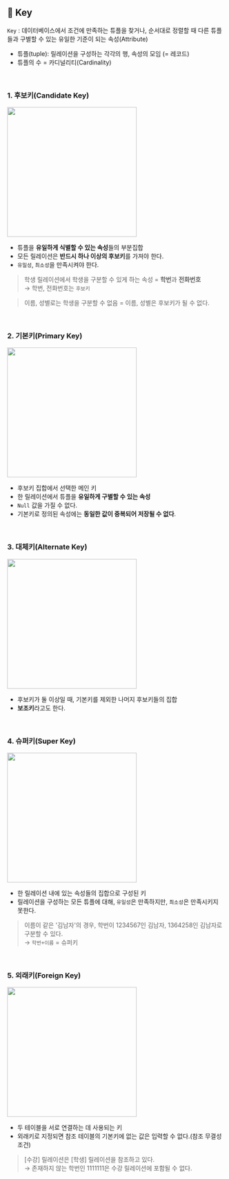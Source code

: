 ## 🔑 Key

`Key` : 데이터베이스에서 조건에 만족하는 튜플을 찾거나, 순서대로 정렬할 때 다른 튜플들과 구별할 수 있는 유일한 기준이 되는 속성(Attribute)

- 튜플(tuple): 릴레이션을 구성하는 각각의 행, 속성의 모임 (= 레코드)
- 튜플의 수 = 카디널리티(Cardinality)

<br>

### 1. 후보키(Candidate Key)

<img src="https://user-images.githubusercontent.com/80563849/228608320-050c5027-36ca-449b-aff2-2fd3eb5bf968.JPG" height=300>

- 튜플을 **유일하게 식별할 수 있는 속성**들의 부분집합
- 모든 릴레이션은 **반드시 하나 이상의 후보키**를 가져야 한다.
- `유일성`, `최소성`을 만족시켜야 한다.

> 학생 릴레이션에서 학생을 구분할 수 있게 하는 속성 = **학번**과 **전화번호**  
> → 학번, 전화번호는 `후보키`

> 이름, 성별로는 학생을 구분할 수 없음 = 이름, 성별은 후보키가 될 수 없다.

<br>

### 2. 기본키(Primary Key)

<img src="https://user-images.githubusercontent.com/80563849/228608956-c7f4dbfb-a1f2-4100-92f6-d676951b574e.JPG" height=300>

- 후보키 집합에서 선택한 메인 키
- 한 릴레이션에서 튜플을 **유일하게 구별할 수 있는 속성**
- `Null` 값을 가질 수 없다.
- 기본키로 정의된 속성에는 **동일한 값이 중복되어 저장될 수 없다**.

<br>

### 3. 대체키(Alternate Key)

<img src="https://user-images.githubusercontent.com/80563849/228609140-20683909-f5fc-4588-8716-ceebc5f8b8b0.JPG" height=300>

- 후보키가 둘 이상일 때, 기본키를 제외한 나머지 후보키들의 집합
- **보조키**라고도 한다.

<br>

### 4. 슈퍼키(Super Key)

<img src="https://user-images.githubusercontent.com/80563849/228609225-d71b0bee-d038-408e-ab8a-0d10001d8324.JPG" height=300>

- 한 릴레이션 내에 있는 속성들의 집합으로 구성된 키
- 릴레이션을 구성하는 모든 튜플에 대해, `유일성`은 만족하지만, `최소성`은 만족시키지 못한다.

> 이름이 같은 '김남자'의 경우, 학번이 1234567인 김남자, 1364258인 김남자로 구분할 수 있다.  
> → `학번+이름` = 슈퍼키

<br>

### 5. 외래키(Foreign Key)

<img src="https://user-images.githubusercontent.com/80563849/228609317-bdf743b0-abc4-413e-9700-ac5b699b1775.JPG" height=300>

- 두 테이블을 서로 연결하는 데 사용되는 키
- 외래키로 지정되면 참조 테이블의 기본키에 없는 값은 입력할 수 없다.(참조 무결성 조건)

> [수강] 릴레이션은 [학생] 릴레이션을 참조하고 있다.  
> → 존재하지 않는 학번인 1111111은 수강 릴레이션에 포함될 수 없다.
